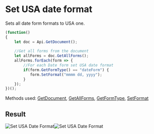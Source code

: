 # Set USA date format

Sets all date form formats to USA one.

<!-- This code snippet is shown in the screenshot. -->

<!-- eslint-skip -->

```ts
(function()
{
    let doc = Api.GetDocument();
    
    //Get all forms from the document
    let allForms = doc.GetAllForms();
    allForms.forEach(form => {
        //For each Date form set USA date format
        if(form.GetFormType() == "dateForm") {
           form.SetFormat("mmmm dd, yyyy");
        }
    });
})();
```

Methods used: [GetDocument](../../../docs/office-api/usage-api/text-document-api/Api/Methods/GetDocument.md), [GetAllForms](../../../docs/office-api/usage-api/text-document-api/ApiDocument/Methods/GetAllForms.md), [GetFormType](../../../docs/office-api/usage-api/text-document-api/ApiFormBase/Methods/GetFormType.md), [SetFormat](../../../docs/office-api/usage-api/text-document-api/ApiDateForm/Methods/SetFormat.md)

## Result

<!-- imgpath -->

![Set USA Date Format](/assets/images/plugins/set-usa-date-format.png#gh-light-mode-only)![Set USA Date Format](/assets/images/plugins/set-usa-date-format.dark.png#gh-dark-mode-only)
